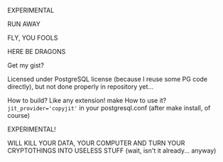 EXPERIMENTAL

RUN AWAY

FLY, YOU FOOLS

HERE BE DRAGONS






Get my gist?


Licensed under PostgreSQL license (because I reuse some PG code directly), but not done properly in repository yet...


How to build? Like any extension! make
How to use it? `jit_provider='copyjit'` in your postgresql.conf (after make install, of course)

EXPERIMENTAL!

WILL KILL YOUR DATA, YOUR COMPUTER AND TURN YOUR CRYPTOTHINGS INTO USELESS STUFF (wait, isn't it already... anyway)

